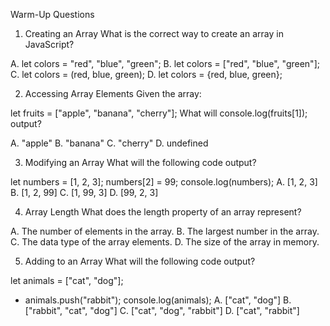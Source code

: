 Warm-Up Questions

1. Creating an Array
What is the correct way to create an array in JavaScript?

A. let colors = "red", "blue", "green";
B. let colors = ["red", "blue", "green"];
C. let colors = (red, blue, green);
D. let colors = {red, blue, green};

2. Accessing Array Elements
Given the array:

let fruits = ["apple", "banana", "cherry"];
What will console.log(fruits[1]); output?

A. "apple"
B. "banana"
C. "cherry"
D. undefined


3. Modifying an Array
What will the following code output?

let numbers = [1, 2, 3];
numbers[2] = 99;
console.log(numbers);
A. [1, 2, 3]
B. [1, 2, 99]
C. [1, 99, 3]
D. [99, 2, 3]


 4. Array Length
What does the length property of an array represent?

A. The number of elements in the array.
B. The largest number in the array.
C. The data type of the array elements.
D. The size of the array in memory.


5. Adding to an Array
What will the following code output?

let animals = ["cat", "dog"];
* animals.push("rabbit");
console.log(animals);
A. ["cat", "dog"]
B. ["rabbit", "cat", "dog"]
C. ["cat", "dog", "rabbit"]
D. ["cat", "rabbit"]

